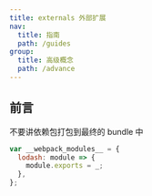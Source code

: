 ```yaml
---
title: externals 外部扩展
nav:
  title: 指南
  path: /guides
group:
  title: 高级概念
  path: /advance
---
```


## 前言

不要讲依赖包打包到最终的 bundle 中

```js
var __webpack_modules__ = {
  lodash: module => {
    module.exports = _;
  },
};
```
